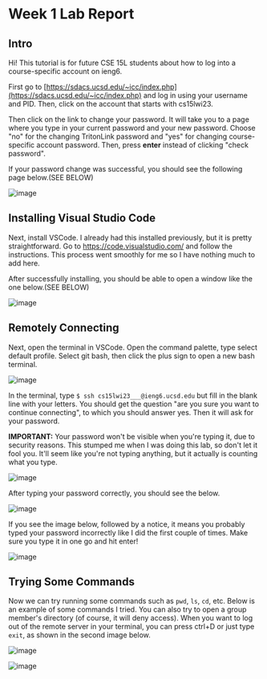# Week 1 Lab Report
## Intro

Hi! This tutorial is for future CSE 15L students about how to log into a course-specific account on ieng6.

First go to [https://sdacs.ucsd.edu/~icc/index.php](https://sdacs.ucsd.edu/~icc/index.php) and log in using your username and PID. Then, click on the account that starts with cs15lwi23.

Then click on the link to change your password. It will take you to a page where you type in your current password and your new password. Choose "no" for the changing TritonLink password and "yes" for changing course-specific account password. Then, press **enter** instead of clicking "check password".

If your password change was successful, you should see the following page below.(SEE BELOW)

![image](https://user-images.githubusercontent.com/122491370/211930276-07ac89c6-6b8b-4595-8a6c-8cabed45f49a.png)

## Installing Visual Studio Code

Next, install VSCode. I already had this installed previously, but it is pretty straightforward. Go to https://code.visualstudio.com/ and follow the instructions. This process went smoothly for me so I have nothing much to add here.

After successfully installing, you should be able to open a window like the one below.(SEE BELOW)


![image](https://user-images.githubusercontent.com/122491370/211929750-7e9af6d1-5656-4516-9743-a4e813aea728.png)

## Remotely Connecting

Next, open the terminal in VSCode. Open the command palette, type select default profile. Select git bash, then click the plus sign to open a new bash terminal. 

![image](https://user-images.githubusercontent.com/122491370/211933762-b61f6390-4f25-48f3-b1cf-5bd468219f2a.png)


In the terminal, type `$ ssh cs15lwi23___@ieng6.ucsd.edu` but fill in the blank line with your letters. You should get the question "are you sure you want to continue connecting", to which you should answer yes. Then it will ask for your password.

**IMPORTANT:** Your password won't be visible when you're typing it, due to security reasons. This stumped me when I was doing this lab, so don't let it fool you. It'll seem like you're not typing anything, but it actually is counting what you type.

![image](https://user-images.githubusercontent.com/122491370/211934829-1440f9cf-b850-463c-8afa-53ace159a6da.png)

After typing your password correctly, you should see the below.


![image](https://user-images.githubusercontent.com/122491370/211955813-b0de0c8b-37f7-421c-bebc-7f3f7763af3d.png)


If you see the image below, followed by a notice, it means you probably typed your password incorrectly like I did the first couple of times. Make sure you type it in one go and hit enter!

![image](https://user-images.githubusercontent.com/122491370/211956187-23d0a756-981c-4908-a081-043b5ac0f761.png)


## Trying Some Commands


Now we can try running some commands such as `pwd`, `ls`, `cd`, etc. Below is an example of some commands I tried. You can also try to open a group member's directory (of course, it will deny access). When you want to log out of the remote server in your terminal, you can press ctrl+D or just type `exit`, as shown in the second image below.

![image](https://user-images.githubusercontent.com/122491370/211929975-b3516774-4cab-4129-b49b-0d216ee511c2.png)


![image](https://user-images.githubusercontent.com/122491370/211930050-3ae35bea-405b-4d63-8ad9-daf423048f1e.png)
